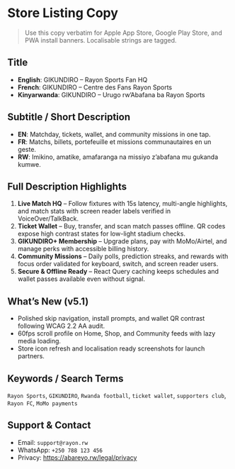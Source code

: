 # Store Listing Copy

> Use this copy verbatim for Apple App Store, Google Play Store, and PWA install banners. Localisable strings are tagged.

## Title
- **English**: GIKUNDIRO – Rayon Sports Fan HQ
- **French**: GIKUNDIRO – Centre des Fans Rayon Sports
- **Kinyarwanda**: GIKUNDIRO – Urugo rw’Abafana ba Rayon Sports

## Subtitle / Short Description
- **EN**: Matchday, tickets, wallet, and community missions in one tap.
- **FR**: Matchs, billets, portefeuille et missions communautaires en un geste.
- **RW**: Imikino, amatike, amafaranga na missiyo z’abafana mu gukanda kumwe.

## Full Description Highlights
1. **Live Match HQ** – Follow fixtures with 15s latency, multi-angle highlights, and match stats with screen reader labels verified in VoiceOver/TalkBack.
2. **Ticket Wallet** – Buy, transfer, and scan match passes offline. QR codes expose high contrast states for low-light stadium checks.
3. **GIKUNDIRO+ Membership** – Upgrade plans, pay with MoMo/Airtel, and manage perks with accessible billing history.
4. **Community Missions** – Daily polls, prediction streaks, and rewards with focus order validated for keyboard, switch, and screen reader users.
5. **Secure & Offline Ready** – React Query caching keeps schedules and wallet passes available even without signal.

## What’s New (v5.1)
- Polished skip navigation, install prompts, and wallet QR contrast following WCAG 2.2 AA audit.
- 60fps scroll profile on Home, Shop, and Community feeds with lazy media loading.
- Store icon refresh and localisation ready screenshots for launch partners.

## Keywords / Search Terms
`Rayon Sports`, `GIKUNDIRO`, `Rwanda football`, `ticket wallet`, `supporters club`, `Rayon FC`, `MoMo payments`

## Support & Contact
- Email: `support@rayon.rw`
- WhatsApp: `+250 788 123 456`
- Privacy: https://abareyo.rw/legal/privacy

